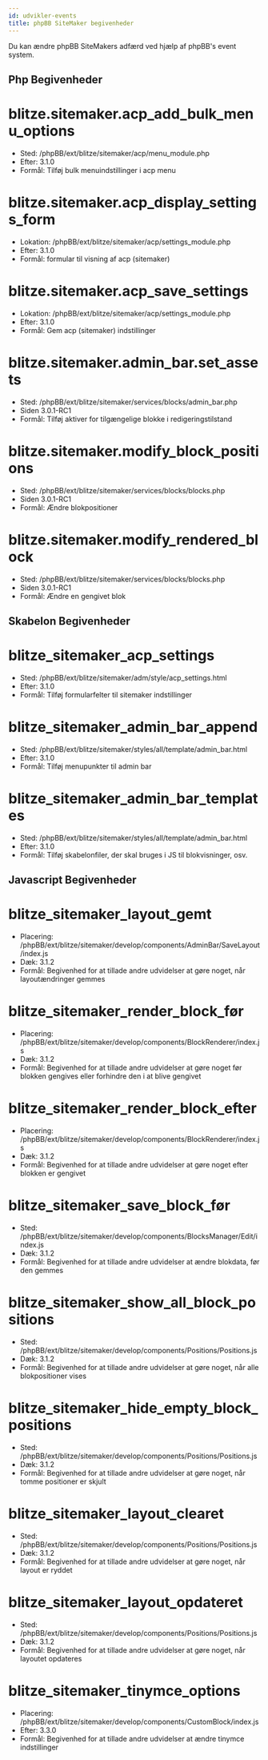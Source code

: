 ```yaml
---
id: udvikler-events
title: phpBB SiteMaker begivenheder
---
```


Du kan ændre phpBB SiteMakers adfærd ved hjælp af phpBB's event system.

## Php Begivenheder

# blitze.sitemaker.acp_add_bulk_menu_options

- Sted: /phpBB/ext/blitze/sitemaker/acp/menu_module.php
- Efter: 3.1.0
- Formål: Tilføj bulk menuindstillinger i acp menu

# blitze.sitemaker.acp_display_settings_form

- Lokation: /phpBB/ext/blitze/sitemaker/acp/settings_module.php
- Efter: 3.1.0
- Formål: formular til visning af acp (sitemaker)

# blitze.sitemaker.acp_save_settings

- Lokation: /phpBB/ext/blitze/sitemaker/acp/settings_module.php
- Efter: 3.1.0
- Formål: Gem acp (sitemaker) indstillinger

# blitze.sitemaker.admin_bar.set_assets

- Sted: /phpBB/ext/blitze/sitemaker/services/blocks/admin_bar.php
- Siden 3.0.1-RC1
- Formål: Tilføj aktiver for tilgængelige blokke i redigeringstilstand

# blitze.sitemaker.modify_block_positions

- Sted: /phpBB/ext/blitze/sitemaker/services/blocks/blocks.php
- Siden 3.0.1-RC1
- Formål: Ændre blokpositioner

# blitze.sitemaker.modify_rendered_block

- Sted: /phpBB/ext/blitze/sitemaker/services/blocks/blocks.php
- Siden 3.0.1-RC1
- Formål: Ændre en gengivet blok

## Skabelon Begivenheder

# blitze_sitemaker_acp_settings

- Sted: /phpBB/ext/blitze/sitemaker/adm/style/acp_settings.html
- Efter: 3.1.0
- Formål: Tilføj formularfelter til sitemaker indstillinger

# blitze_sitemaker_admin_bar_append

- Sted: /phpBB/ext/blitze/sitemaker/styles/all/template/admin_bar.html
- Efter: 3.1.0
- Formål: Tilføj menupunkter til admin bar

# blitze_sitemaker_admin_bar_templates

- Sted: /phpBB/ext/blitze/sitemaker/styles/all/template/admin_bar.html
- Efter: 3.1.0
- Formål: Tilføj skabelonfiler, der skal bruges i JS til blokvisninger, osv.

## Javascript Begivenheder

# blitze_sitemaker_layout_gemt

- Placering: /phpBB/ext/blitze/sitemaker/develop/components/AdminBar/SaveLayout/index.js
- Dæk: 3.1.2
- Formål: Begivenhed for at tillade andre udvidelser at gøre noget, når layoutændringer gemmes

# blitze_sitemaker_render_block_før

- Placering: /phpBB/ext/blitze/sitemaker/develop/components/BlockRenderer/index.js
- Dæk: 3.1.2
- Formål: Begivenhed for at tillade andre udvidelser at gøre noget før blokken gengives eller forhindre den i at blive gengivet

# blitze_sitemaker_render_block_efter

- Placering: /phpBB/ext/blitze/sitemaker/develop/components/BlockRenderer/index.js
- Dæk: 3.1.2
- Formål: Begivenhed for at tillade andre udvidelser at gøre noget efter blokken er gengivet

# blitze_sitemaker_save_block_før

- Sted: /phpBB/ext/blitze/sitemaker/develop/components/BlocksManager/Edit/index.js
- Dæk: 3.1.2
- Formål: Begivenhed for at tillade andre udvidelser at ændre blokdata, før den gemmes

# blitze_sitemaker_show_all_block_positions

- Sted: /phpBB/ext/blitze/sitemaker/develop/components/Positions/Positions.js
- Dæk: 3.1.2
- Formål: Begivenhed for at tillade andre udvidelser at gøre noget, når alle blokpositioner vises

# blitze_sitemaker_hide_empty_block_positions

- Sted: /phpBB/ext/blitze/sitemaker/develop/components/Positions/Positions.js
- Dæk: 3.1.2
- Formål: Begivenhed for at tillade andre udvidelser at gøre noget, når tomme positioner er skjult

# blitze_sitemaker_layout_clearet

- Sted: /phpBB/ext/blitze/sitemaker/develop/components/Positions/Positions.js
- Dæk: 3.1.2
- Formål: Begivenhed for at tillade andre udvidelser at gøre noget, når layout er ryddet

# blitze_sitemaker_layout_opdateret

- Sted: /phpBB/ext/blitze/sitemaker/develop/components/Positions/Positions.js
- Dæk: 3.1.2
- Formål: Begivenhed for at tillade andre udvidelser at gøre noget, når layoutet opdateres

# blitze_sitemaker_tinymce_options

- Placering: /phpBB/ext/blitze/sitemaker/develop/components/CustomBlock/index.js
- Efter: 3.3.0
- Formål: Begivenhed for at tillade andre udvidelser at ændre tinymce indstillinger